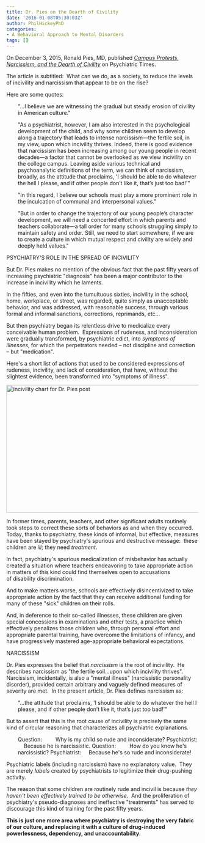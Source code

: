 ```yaml
---
title: Dr. Pies on the Dearth of Civility
date: '2016-01-08T05:30:03Z'
author: PhilHickeyPhD
categories:
- A Behavioral Approach to Mental Disorders
tags: []
---
```


On December 3, 2015, Ronald Pies, MD, published <em><a href="https://www.behaviorismandmentalhealth.com/wp-content/uploads/2016/01/Psychiatric_Times_-_Campus_Protests_Narcissism_and_the_Dearth_of_Civility_-_2015-12-03-2.pdf">Campus Protests, Narcissism, and the Dearth of Civility</a></em> on Psychiatric Times.

The article is subtitled:  What can we do, as a society, to reduce the levels of incivility and narcissism that appear to be on the rise?

Here are some quotes:
<p style="padding-left: 30px;">"…I believe we are witnessing the gradual but steady erosion of civility in American culture."</p>
<p style="padding-left: 30px;">"As a psychiatrist, however, I am also interested in the psychological development of the child, and why some children seem to develop along a trajectory that leads to intense narcissism—the fertile soil, in my view, upon which incivility thrives. Indeed, there is good evidence that narcissism has been increasing among our young people in recent decades—a factor that cannot be overlooked as we view incivility on the college campus. Leaving aside various technical and psychoanalytic definitions of the term, we can think of narcissism, broadly, as the attitude that proclaims, 'I should be able to do whatever the hell I please, and if other people don’t like it, that’s just too bad!'"</p>
<p style="padding-left: 30px;">"In this regard, I believe our schools must play a more prominent role in the inculcation of communal and interpersonal values."</p>
<p style="padding-left: 30px;">"But in order to change the trajectory of our young people’s character development, we will need a concerted effort in which parents and teachers collaborate—a tall order for many schools struggling simply to maintain safety and order. Still, we need to start somewhere, if we are to create a culture in which mutual respect and civility are widely and deeply held values."</p>
PSYCHIATRY'S ROLE IN THE SPREAD OF INCIVILITY

But Dr. Pies makes no mention of the obvious fact that the past fifty years of increasing psychiatric "diagnosis" has been a major contributor to the increase in incivility which he laments.

In the fifties, and even into the tumultuous sixties, incivility in the school, home, workplace, or street, was regarded, quite simply as unacceptable behavior, and was addressed, with reasonable success, through various formal and informal sanctions, corrections, reprimands, etc…

But then psychiatry began its relentless drive to medicalize every conceivable human problem.  Expressions of rudeness, and inconsideration were gradually transformed, by psychiatric edict, into <em>symptoms of illnesses</em>, for which the perpetrators needed – not discipline and correction – but "medication".

Here's a short list of actions that used to be considered expressions of rudeness, incivility, and lack of consideration, that have, without the slightest evidence, been transformed into "symptoms of illness".

<img class="aligncenter wp-image-6691 size-full" src="https://www.behaviorismandmentalhealth.com/wp-content/uploads/2016/01/incivility-chart-for-Dr.-Pies-post.jpg" alt="incivility chart for Dr. Pies post" width="567" height="334" />

In former times, parents, teachers, and other significant adults routinely took steps to correct these sorts of behaviors as and when they occurred.  Today, thanks to psychiatry, these kinds of informal, but effective, measures have been stayed by psychiatry's spurious and destructive message:  these children are <em>ill</em>; they need <em>treatment</em>.

In fact, psychiatry's spurious medicalization of misbehavior has actually created a situation where teachers endeavoring to take appropriate action in matters of this kind could find themselves open to accusations of disability discrimination.

And to make matters worse, schools are effectively disincentivized to take appropriate action by the fact that they can receive additional funding for many of these "sick" children on their rolls.

And, in deference to their so-called illnesses, these children are given special concessions in examinations and other tests, a practice which effectively penalizes those children who, through personal effort and appropriate parental training, have overcome the limitations of infancy, and have progressively mastered age-appropriate behavioral expectations.

NARCISSISM

Dr. Pies expresses the belief that <em>narcissism</em> is the root of incivility.  He describes narcissism as "the fertile soil…upon which incivility thrives".  Narcissism, incidentally, is also a "mental illness" (narcissistic personality disorder), provided certain arbitrary and vaguely defined measures of severity are met.  In the present article, Dr. Pies defines narcissism as:
<p style="padding-left: 30px;">"…the attitude that proclaims, 'I should be able to do whatever the hell I please, and if other people don’t like it, that’s just too bad!'"</p>
But to assert that this is the root cause of incivility is precisely the same kind of circular reasoning that characterizes all psychiatric explanations.
<p style="padding-left: 30px;">Question:         Why is my child so rude and inconsiderate?
Psychiatrist:     Because he is narcissistic.
Question:         How do you know he's narcissistic?
Psychiatrist:     Because he's so rude and inconsiderate!</p>
Psychiatric labels (including narcissism) have no explanatory value.  They are merely <em>labels</em> created by psychiatrists to legitimize their drug-pushing activity.

The reason that some children are routinely rude and incivil is because <em>they haven't been effectively trained to be otherwise</em>.  And the proliferation of psychiatry's pseudo-diagnoses and ineffective "treatments" has served to discourage this kind of training for the past fifty years.

<strong>This is just one more area where psychiatry is destroying the very fabric of our culture, and replacing it with a culture of drug-induced powerlessness, dependency, and unaccountability</strong>.